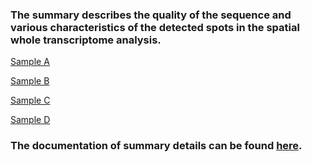 
   
### The summary describes the quality of the sequence and various characteristics of the detected spots in the spatial whole transcriptome analysis.

[Sample A](https://kenflab.github.io/oscc_metastasis/data/A2_web_summary.html)

[Sample B](https://kenflab.github.io/oscc_metastasis/data/B2_web_summary.html)

[Sample C](https://kenflab.github.io/oscc_metastasis/data/C2_web_summary.html)

[Sample D](https://kenflab.github.io/oscc_metastasis/data/D2_web_summary.html)

### The documentation of summary details can be found [here](https://support.10xgenomics.com/spatial-gene-expression/software/pipelines/latest/output/summary).

